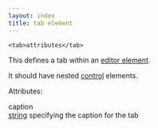 ```yaml
---
layout: index
title: tab element
---
```


    <tab>attributes</tab>

This defines a tab within an [editor element](editor.html).

It should have nested [control](control.html) elements.

Attributes:

caption  
[string](../types/string.html) specifying the caption for the tab


